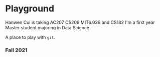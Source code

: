 # Playground
Hanwen Cui is taking AC207 CS209 MIT6.036 and CS182
I'm a first year Master student majoring in Data Science

A place to play with `git`.

### Fall 2021
